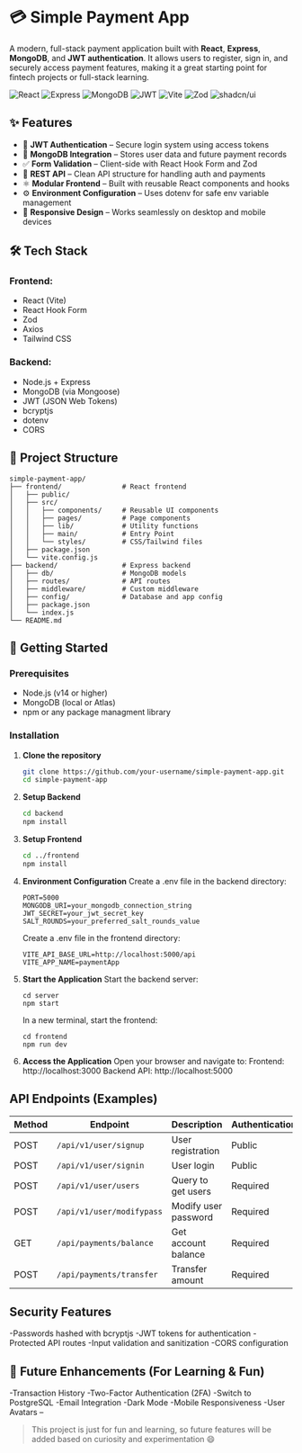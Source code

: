 # 💳 Simple Payment App

A modern, full-stack payment application built with **React**, **Express**, **MongoDB**, and **JWT authentication**. It allows users to register, sign in, and securely access payment features, making it a great starting point for fintech projects or full-stack learning.

![React](https://img.shields.io/badge/React-blue)
![Express](https://img.shields.io/badge/Express-green)
![MongoDB](https://img.shields.io/badge/MongoDB-success)
![JWT](https://img.shields.io/badge/JWT-Authentication-orange)
![Vite](https://img.shields.io/badge/Vite-purple)
![Zod](https://img.shields.io/badge/Zod-Validation-yellow)
![shadcn/ui](https://img.shields.io/badge/ShadCN-UI%20Components-9cf)

## ✨ Features

- 🔐 **JWT Authentication** – Secure login system using access tokens
- 🧾 **MongoDB Integration** – Stores user data and future payment records
- ✅ **Form Validation** – Client-side with React Hook Form and Zod
- 🔗 **REST API** – Clean API structure for handling auth and payments
- ⚛️ **Modular Frontend** – Built with reusable React components and hooks
- ⚙️ **Environment Configuration** – Uses dotenv for safe env variable management
- 💫 **Responsive Design** – Works seamlessly on desktop and mobile devices

## 🛠️ Tech Stack

### Frontend:
- React (Vite)
- React Hook Form
- Zod
- Axios
- Tailwind CSS

### Backend:
- Node.js + Express
- MongoDB (via Mongoose)
- JWT (JSON Web Tokens)
- bcryptjs
- dotenv
- CORS

## 📁 Project Structure
```plaintext
simple-payment-app/
├── frontend/               # React frontend
│   ├── public/
│   ├── src/
│   │   ├── components/     # Reusable UI components
│   │   ├── pages/          # Page components
│   │   ├── lib/            # Utility functions
│   │   ├── main/           # Entry Point
│   │   └── styles/         # CSS/Tailwind files
│   ├── package.json
│   └── vite.config.js
├── backend/                # Express backend
│   ├── db/                 # MongoDB models
│   ├── routes/             # API routes
│   ├── middleware/         # Custom middleware
│   ├── config/             # Database and app config
│   ├── package.json
│   └── index.js
└── README.md
```

## 🚀 Getting Started

### Prerequisites

- Node.js (v14 or higher)
- MongoDB (local or Atlas)
- npm or any package managment library

### Installation

1. **Clone the repository**
   ```bash
   git clone https://github.com/your-username/simple-payment-app.git
   cd simple-payment-app
    ```
2. **Setup Backend**
    ```bash
    cd backend
    npm install
    ```
3. **Setup Frontend**
    ```bash
    cd ../frontend
    npm install
    ```
4. **Environment Configuration**
    Create a .env file in the backend directory:
    ```
    PORT=5000
    MONGODB_URI=your_mongodb_connection_string
    JWT_SECRET=your_jwt_secret_key
    SALT_ROUNDS=your_preferred_salt_rounds_value
    ```
    Create a .env file in the frontend directory:
    ```
    VITE_API_BASE_URL=http://localhost:5000/api
    VITE_APP_NAME=paymentApp
    ```
5. **Start the Application**
    Start the backend server:
    ```
    cd server
    npm start
    ```
    In a new terminal, start the frontend:
    ```
    cd frontend
    npm run dev
    ```
6. **Access the Application**
    Open your browser and navigate to:
    Frontend: http://localhost:3000
    Backend API: http://localhost:5000

## API Endpoints (Examples)
| Method | Endpoint                   | Description             | Authentication |
|--------|----------------------------|-------------------------|----------------|
| POST   | `/api/v1/user/signup`      | User registration       | Public         |
| POST   | `/api/v1/user/signin`      | User login              | Public         |
| POST   | `/api/v1/user/users`       | Query to get users      | Required       |
| POST   | `/api/v1/user/modifypass`  | Modify user password    | Required       |
| GET    | `/api/payments/balance`    | Get account balance     | Required       |
| POST   | `/api/payments/transfer`   | Transfer amount         | Required       |

## Security Features
-Passwords hashed with bcryptjs
-JWT tokens for authentication
-Protected API routes
-Input validation and sanitization
-CORS configuration

## 🚀 Future Enhancements (For Learning & Fun)

-Transaction History
-Two-Factor Authentication (2FA)
-Switch to PostgreSQL
-Email Integration
-Dark Mode
-Mobile Responsiveness
-User Avatars –

> This project is just for fun and learning, so future features will be added based on curiosity and experimentation 😄
